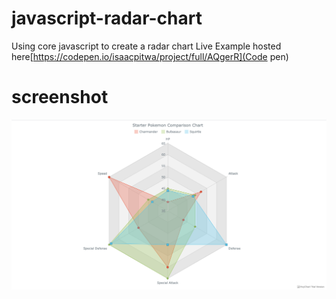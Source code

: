 # javascript-radar-chart
Using core javascript to create a radar chart
Live Example hosted here[https://codepen.io/isaacpitwa/project/full/AQgerR](Code pen) 

# screenshot
![Alt 'Javasript Radar Chart'](/screenshot/screenshot1.png?raw=true "Javasript Radar Chart")
